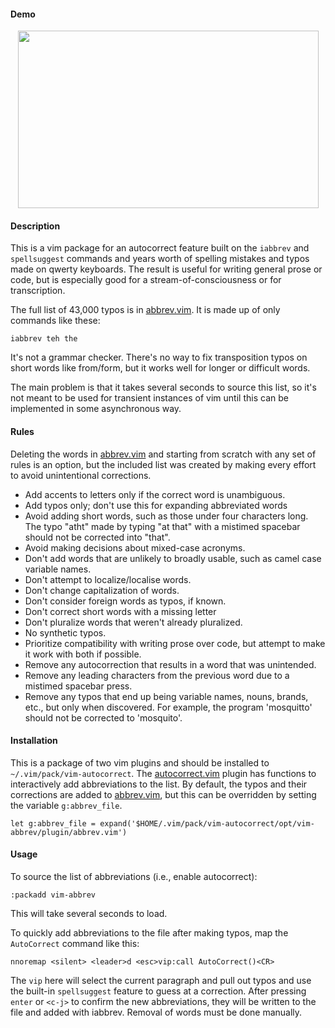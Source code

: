 #### Demo
<p align="center"><img src="https://github.com/chris-ritsen/vim-autocorrect/blob/master/demo/demo.gif?raw=true" alt="" title="vim-autocorrect demo" width=481 height=284/></p>

#### Description

This is a vim package for an autocorrect feature built on the
`iabbrev` and `spellsuggest` commands and years worth of spelling mistakes and
typos made on qwerty keyboards.  The result is useful for writing general
prose or code, but is especially good for a stream-of-consciousness or for
transcription.

The full list of 43,000 typos is in
[abbrev.vim](opt/vim-abbrev/plugin/abbrev.vim).  It is made up of only
commands like these:

```
iabbrev teh the
````

It's not a grammar checker.  There's no way to fix transposition typos on
short words like from/form, but it works well for longer or difficult words.

The main problem is that it takes several seconds to source this list, so it's
not meant to be used for transient instances of vim until this can be
implemented in some asynchronous way.

#### Rules

Deleting the words in [abbrev.vim](opt/vim-abbrev/plugin/abbrev.vim) and
starting from scratch with any set of rules is an option, but the included
list was created by making every effort to avoid unintentional corrections.

- Add accents to letters only if the correct word is unambiguous.
- Add typos only; don't use this for expanding abbreviated words
- Avoid adding short words, such as those under four characters long.  The
  typo "atht" made by typing "at that" with a mistimed spacebar should not be
  corrected into "that".
- Avoid making decisions about mixed-case acronyms.
- Don't add words that are unlikely to broadly usable, such as camel case
  variable names.
- Don't attempt to localize/localise words.
- Don't change capitalization of words.
- Don't consider foreign words as typos, if known.
- Don't correct short words with a missing letter
- Don't pluralize words that weren't already pluralized.
- No synthetic typos.
- Prioritize compatibility with writing prose over code, but attempt to make
  it work with both if possible.
- Remove any autocorrection that results in a word that was unintended.
- Remove any leading characters from the previous word due to a mistimed
  spacebar press.
- Remove any typos that end up being variable names, nouns, brands, etc., but
  only when discovered.  For example, the program 'mosquitto' should not be
  corrected to 'mosquito'.

#### Installation

This is a package of two vim plugins and should be installed to
`~/.vim/pack/vim-autocorrect`.  The
[autocorrect.vim](start/vim-abbrev-add/plugin/autocorrect.vim) plugin has
functions to interactively add abbreviations to the list. By default, the
typos and their corrections are added to
[abbrev.vim](opt/vim-abbrev/plugin/abbrev.vim), but this can be overridden by
setting the variable `g:abbrev_file`.

```
let g:abbrev_file = expand('$HOME/.vim/pack/vim-autocorrect/opt/vim-abbrev/plugin/abbrev.vim')
```


#### Usage

To source the list of abbreviations (i.e., enable autocorrect):

```
:packadd vim-abbrev
```

This will take several seconds to load.

To quickly add abbreviations to the file after making typos, map the
`AutoCorrect`
command like this:

```
nnoremap <silent> <leader>d <esc>vip:call AutoCorrect()<CR>
```

The `vip` here will select the current paragraph and pull out typos and use
the built-in `spellsuggest` feature to guess at a correction.  After pressing
`enter` or `<c-j>` to confirm the new abbreviations, they will be written to
the file and added with iabbrev.  Removal of words must be done manually.
